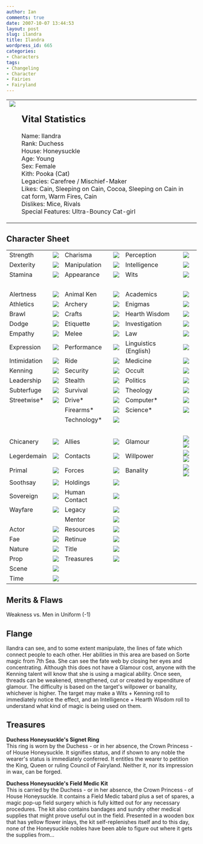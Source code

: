 ```yaml
---
author: Ian
comments: true
date: 2007-10-07 13:44:53
layout: post
slug: ilandra
title: Ilandra
wordpress_id: 665
categories:
- Characters
tags:
- Changeling
- Character
- Fairies
- Fairyland
---
```


<table border="0" cellspacing="10">
<tr>
<td valign="top"><img src="http://onlydreaming.net/images/avatars/ilandra.png" /></td>
<td valign="top">
<h2>Vital Statistics</h2>
<p>Name: Ilandra<br />
Rank: Duchess<br />
House: Honeysuckle<br />
Age: Young<br />
Sex: Female<br />
Kith: Pooka (Cat)<br />
Legacies: Carefree / Mischief-Maker<br />
Likes: Cain, Sleeping on Cain, Cocoa, Sleeping on Cain in cat form, Warm Fires, Cain<br />
Dislikes: Mice, Rivals<br />
Special Features: Ultra-Bouncy Cat-girl</p></td>
</tr>
</table>
<h2>Character Sheet</h2>
<table border="0" width="100%" cellspacing="2" cellpadding="4">
<tr>
<td>Strength</td>
<td><img src="http://onlydreaming.net/images/dots/3.png" /></td>
<td>Charisma</td>
<td><img src="http://onlydreaming.net/images/dots/3.png" /></td>
<td>Perception</td>
<td><img src="http://onlydreaming.net/images/dots/3.png" /></td>
</tr>
<tr>
<td>Dexterity</td>
<td><img src="http://onlydreaming.net/images/dots/3.png" /></td>
<td>Manipulation</td>
<td><img src="http://onlydreaming.net/images/dots/3.png" /></td>
<td>Intelligence</td>
<td><img src="http://onlydreaming.net/images/dots/2.png" /></td>
</tr>
<tr>
<td>Stamina</td>
<td><img src="http://onlydreaming.net/images/dots/2.png" /></td>
<td>Appearance</td>
<td><img src="http://onlydreaming.net/images/dots/3.png" /></td>
<td>Wits</td>
<td><img src="http://onlydreaming.net/images/dots/2.png" /></td>
</tr>
<tr>
<td>&nbsp;</td>
</tr>
<tr>
<td>Alertness</td>
<td><img src="http://onlydreaming.net/images/dots/1.png" /></td>
<td>Animal Ken</td>
<td><img src="http://onlydreaming.net/images/dots/0.png" /></td>
<td>Academics</td>
<td><img src="http://onlydreaming.net/images/dots/1.png" /></td>
</tr>
<tr>
<td>Athletics</td>
<td><img src="http://onlydreaming.net/images/dots/0.png" /></td>
<td>Archery</td>
<td><img src="http://onlydreaming.net/images/dots/0.png" /></td>
<td>Enigmas</td>
<td><img src="http://onlydreaming.net/images/dots/1.png" /></td>
</tr>
<tr>
<td>Brawl</td>
<td><img src="http://onlydreaming.net/images/dots/1.png" /></td>
<td>Crafts</td>
<td><img src="http://onlydreaming.net/images/dots/0.png" /></td>
<td>Hearth Wisdom</td>
<td><img src="http://onlydreaming.net/images/dots/2.png" /></td>
</tr>
<tr>
<td>Dodge</td>
<td><img src="http://onlydreaming.net/images/dots/0.png" /></td>
<td>Etiquette</td>
<td><img src="http://onlydreaming.net/images/dots/3.png" /></td>
<td>Investigation</td>
<td><img src="http://onlydreaming.net/images/dots/1.png" /></td>
</tr>
<tr>
<td>Empathy</td>
<td><img src="http://onlydreaming.net/images/dots/1.png" /></td>
<td>Melee</td>
<td><img src="http://onlydreaming.net/images/dots/2.png" /></td>
<td>Law</td>
<td><img src="http://onlydreaming.net/images/dots/1.png" /></td>
</tr>
<tr>
<td>Expression</td>
<td><img src="http://onlydreaming.net/images/dots/2.png" /></td>
<td>Performance</td>
<td><img src="http://onlydreaming.net/images/dots/3.png" /></td>
<td>Linguistics (English)</td>
<td><img src="http://onlydreaming.net/images/dots/1.png" /></td>
</tr>
<tr>
<td>Intimidation</td>
<td><img src="http://onlydreaming.net/images/dots/0.png" /></td>
<td>Ride</td>
<td><img src="http://onlydreaming.net/images/dots/0.png" /></td>
<td>Medicine</td>
<td><img src="http://onlydreaming.net/images/dots/2.png" /></td>
</tr>
<tr>
<td>Kenning</td>
<td><img src="http://onlydreaming.net/images/dots/1.png" /></td>
<td>Security</td>
<td><img src="http://onlydreaming.net/images/dots/0.png" /></td>
<td>Occult</td>
<td><img src="http://onlydreaming.net/images/dots/2.png" /></td>
</tr>
<tr>
<td>Leadership</td>
<td><img src="http://onlydreaming.net/images/dots/1.png" /></td>
<td>Stealth</td>
<td><img src="http://onlydreaming.net/images/dots/2.png" /></td>
<td>Politics</td>
<td><img src="http://onlydreaming.net/images/dots/2.png" /></td>
</tr>
<tr>
<td>Subterfuge</td>
<td><img src="http://onlydreaming.net/images/dots/2.png" /></td>
<td>Survival</td>
<td><img src="http://onlydreaming.net/images/dots/2.png" /></td>
<td>Theology</td>
<td><img src="http://onlydreaming.net/images/dots/0.png" /></td>
</tr>
<tr>
<td>Streetwise*</td>
<td><img src="http://onlydreaming.net/images/dots/0.png" /></td>
<td>Drive*</td>
<td><img src="http://onlydreaming.net/images/dots/0.png" /></td>
<td>Computer*</td>
<td><img src="http://onlydreaming.net/images/dots/0.png" /></td>
</tr>
<tr>
<td></td>
<td></td>
<td>Firearms*</td>
<td><img src="http://onlydreaming.net/images/dots/0.png" /></td>
<td>Science*</td>
<td><img src="http://onlydreaming.net/images/dots/0.png" /></td>
</tr>
<tr>
<td></td>
<td></td>
<td>Technology*</td>
<td><img src="http://onlydreaming.net/images/dots/1.png" /></td>
<td></td>
<td></td>
</tr>
<tr>
<td>&nbsp;</td>
</tr>
<tr>
<td>Chicanery</td>
<td><img src="http://onlydreaming.net/images/dots/2.png" /></td>
<td>Allies</td>
<td><img src="http://onlydreaming.net/images/dots/0.png" /></td>
<td>Glamour</td>
<td><img src="http://onlydreaming.net/images/dots/5.png" /><img src="http://onlydreaming.net/images/dots/0.png" /></td>
</tr>
<tr>
<td>Legerdemain</td>
<td><img src="http://onlydreaming.net/images/dots/2.png" /></td>
<td>Contacts</td>
<td><img src="http://onlydreaming.net/images/dots/0.png" /></td>
<td>Willpower</td>
<td><img src="http://onlydreaming.net/images/dots/3.png" /><img src="http://onlydreaming.net/images/dots/0.png" /></td>
</tr>
<tr>
<td>Primal</td>
<td><img src="http://onlydreaming.net/images/dots/0.png" /></td>
<td>Forces</td>
<td><img src="http://onlydreaming.net/images/dots/0.png" /></td>
<td>Banality</td>
<td><img src="http://onlydreaming.net/images/dots/3.png" /><img src="http://onlydreaming.net/images/dots/0.png" /></td>
</tr>
<tr>
<td>Soothsay</td>
<td><img src="http://onlydreaming.net/images/dots/0.png" /></td>
<td>Holdings</td>
<td><img src="http://onlydreaming.net/images/dots/1.png" /></td>
<td></td>
<td></td>
</tr>
<tr>
<td>Sovereign</td>
<td><img src="http://onlydreaming.net/images/dots/0.png" /></td>
<td>Human Contact</td>
<td><img src="http://onlydreaming.net/images/dots/1.png" /></td>
<td></td>
<td></td>
</tr>
<tr>
<td>Wayfare</td>
<td><img src="http://onlydreaming.net/images/dots/1.png" /></td>
<td>Legacy</td>
<td><img src="http://onlydreaming.net/images/dots/2.png" /></td>
<td></td>
<td></td>
</tr>
<tr>
<td></td>
<td></td>
<td>Mentor</td>
<td><img src="http://onlydreaming.net/images/dots/0.png" /></td>
<td></td>
<td></td>
</tr>
<tr>
<td>Actor</td>
<td><img src="http://onlydreaming.net/images/dots/1.png" /></td>
<td>Resources</td>
<td><img src="http://onlydreaming.net/images/dots/2.png" /></td>
<td></td>
<td></td>
</tr>
<tr>
<td>Fae</td>
<td><img src="http://onlydreaming.net/images/dots/1.png" /></td>
<td>Retinue</td>
<td><img src="http://onlydreaming.net/images/dots/0.png" /></td>
<td></td>
<td></td>
</tr>
<tr>
<td>Nature</td>
<td><img src="http://onlydreaming.net/images/dots/1.png" /></td>
<td>Title</td>
<td><img src="http://onlydreaming.net/images/dots/4.png" /></td>
<td></td>
<td></td>
</tr>
<tr>
<td>Prop</td>
<td><img src="http://onlydreaming.net/images/dots/1.png" /></td>
<td>Treasures</td>
<td><img src="http://onlydreaming.net/images/dots/2.png" /></td>
<td></td>
<td></td>
</tr>
<tr>
<td>Scene</td>
<td><img src="http://onlydreaming.net/images/dots/1.png" /></td>
<td></td>
<td></td>
<td></td>
<td></td>
</tr>
<tr>
<td>Time</td>
<td><img src="http://onlydreaming.net/images/dots/0.png" /></td>
<td></td>
<td></td>
<td></td>
<td></td>
</tr>
</table>
<h2>Merits &amp; Flaws</h2>
<p>Weakness vs. Men in Uniform (-1)</p>
<h2>Flange</h2>
<p>Ilandra can see, and to some extent manipulate, the lines of fate which connect people to each other.  Her abilities in this area are based on Sorte magic from 7th Sea.  She can see the fate web by closing her eyes and concentrating.  Although this does not have a Glamour cost, anyone with the Kenning talent will know that she is using a magical ability.  Once seen, threads can be weakened, strengthened, cut or created by expenditure of glamour.  The difficulty is based on the target&#039;s willpower or banality, whichever is higher.  The target may make a Wits + Kenning roll to immediately notice the effect, and an Intelligence + Hearth Wisdom roll to understand what kind of magic is being used on them.</p>
<h2>Treasures</h2>
<p><b>Duchess Honeysuckle&#039;s Signet Ring</b><br />
This ring is worn by the Duchess - or in her absence, the Crown Princess - of House Honeysuckle. It signifies status, and if shown to any noble the wearer&#039;s status is immediately conferred. It entitles the wearer to petition the King, Queen or ruling Council of Fairyland. Neither it, nor its impression in wax, can be forged.</p>
<p><b>Duchess Honeysuckle&#039;s Field Medic Kit</b><br />
This is carried by the Duchess - or in her absence, the Crown Princess - of House Honeysuckle. It contains a Field Medic tabard plus a set of spares, a magic pop-up field surgery which is fully kitted out for any necessary procedures. The kit also contains bandages and sundry other medical supplies that might prove useful out in the field. Presented in a wooden box that has yellow flower inlays, the kit self-replenishes itself and to this day, none of the Honeysuckle nobles have been able to figure out where it gets the supplies from...</p>